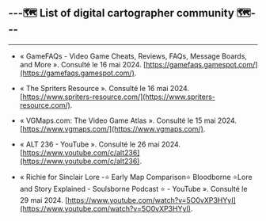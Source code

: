 ## ---🗺️ List of digital cartographer community 🗺️---

---

- « GameFAQs - Video Game Cheats, Reviews, FAQs, Message Boards, and More ». Consulté le 16 mai 2024. [https://gamefaqs.gamespot.com/](https://gamefaqs.gamespot.com/).

- « The Spriters Resource ». Consulté le 16 mai 2024. [https://www.spriters-resource.com/](https://www.spriters-resource.com/).

- « VGMaps.com: The Video Game Atlas ». Consulté le 15 mai 2024. [https://www.vgmaps.com/](https://www.vgmaps.com/).

- « ALT 236 - YouTube ». Consulté le 26 mai 2024. [https://www.youtube.com/c/alt236](https://www.youtube.com/c/alt236).

- « Richie for Sinclair Lore -⭐ Early Map Comparison⭐ Bloodborne ⭐Lore and Story Explained - Soulsborne Podcast ⭐ - YouTube ». Consulté le 29 mai 2024. [https://www.youtube.com/watch?v=5O0vXP3HYyI](https://www.youtube.com/watch?v=5O0vXP3HYyI).